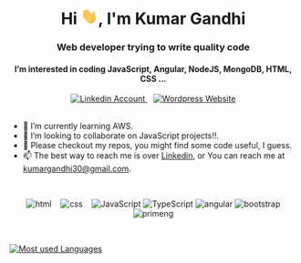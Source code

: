 <h1 align="center">Hi <img src="https://raw.githubusercontent.com/ABSphreak/ABSphreak/master/gifs/Hi.gif" width="30px">, I'm Kumar Gandhi</h1>
<h3 align="center">Web developer trying to write quality code</h3>
<h4 align="center">I’m interested in coding JavaScript, Angular, NodeJS, MongoDB, HTML, CSS ... </h3>

<!-- <p align="left"> <img src="https://komarev.com/ghpvc/?username=dhanushnehru&label=Profile%20views&color=0e75b6&style=flat" alt="kumargandhi" /> </p> -->

<div align=center>
  <a href="https://www.linkedin.com/in/kumargandhi/" target="_blank">
    <img src="https://cdn.worldvectorlogo.com/logos/linkedin-icon-2.svg" title="Linkedin" alt="Linkedin Account" width="25"/>
  </a>
  <a href="https://kumargandhi.in/" target="_blank" style="padding-left: 10px;">
    <img src="https://cdn.worldvectorlogo.com/logos/wordpress-blue.svg" title="Website" alt="Wordpress Website" width="30"/>
  </a>
  <br><br>
 <!-- <p>
   <img src="https://komarev.com/ghpvc/?username=knowankit" alt="kumargandhi" />
  </p> -->
</div>

- 🌱 I’m currently learning AWS.
- 💞️ I’m looking to collaborate on JavaScript projects!!.
- 👀 Please checkout my repos, you might find some code useful, I guess.
- 📫 The best way to reach me is over [Linkedin](https://www.linkedin.com/in/kumargandhi/), or You can reach me at kumargandhi30@gmail.com.

<br>

<p align="center">
  <img src="https://upload.wikimedia.org/wikipedia/commons/thumb/6/61/HTML5_logo_and_wordmark.svg/2048px-HTML5_logo_and_wordmark.svg.png" alt="html" width="auto" height="40">&nbsp;&nbsp;&nbsp;
  <img src='https://upload.wikimedia.org/wikipedia/commons/thumb/d/d5/CSS3_logo_and_wordmark.svg/1200px-CSS3_logo_and_wordmark.svg.png' alt="css" width="auto" height="40">&nbsp;&nbsp;&nbsp;
  <img src='https://upload.wikimedia.org/wikipedia/commons/6/6a/JavaScript-logo.png' height='40' width='auto' alt="JavaScript">
  <img src='https://upload.wikimedia.org/wikipedia/commons/thumb/4/4c/Typescript_logo_2020.svg/128px-Typescript_logo_2020.svg.png' height='40' width='auto' alt="TypeScript">
  <img src="https://angular.io/assets/images/logos/angular/angular.svg" alt="angular" width="40" height="40"/>
  <img src="https://upload.wikimedia.org/wikipedia/commons/b/b2/Bootstrap_logo.svg" alt="bootstrap" width="auto" height="40"/>
  <img src="https://i0.wp.com/www.primefaces.org/wp-content/uploads/2016/10/primeng.png?w=70&ssl=1" alt="primeng" width="auto" height="40"/>
</p>
  
<br>

[![Most used Languages](https://github-readme-stats.vercel.app/api/top-langs/?username=kumargandhi&layout=compact&show_icons=true&theme=radical)](https://github.com/anuraghazra/github-readme-stats)
